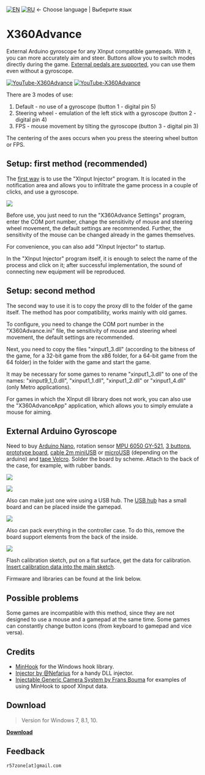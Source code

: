 [![EN](https://user-images.githubusercontent.com/9499881/33184537-7be87e86-d096-11e7-89bb-f3286f752bc6.png)](https://github.com/r57zone/X360Advance/) 
[![RU](https://user-images.githubusercontent.com/9499881/27683795-5b0fbac6-5cd8-11e7-929c-057833e01fb1.png)](https://github.com/r57zone/X360Advance/blob/master/README.RU.md)
← Choose language | Выберите язык

# X360Advance 
External Arduino gyroscope for any XInput compatible gamepads. With it, you can more accurately aim and steer. Buttons allow you to switch modes directly during the game. [External pedals are supported](https://github.com/r57zone/XboxExternalPedals), you can use them even without a gyroscope.

[![YouTube-X360Advance](https://user-images.githubusercontent.com/9499881/52436336-77815c80-2b2d-11e9-8d56-4ff82d82f48c.gif)](https://youtu.be/lNH2shRDchw)
[![YouTube-X360Advance](https://user-images.githubusercontent.com/9499881/52436371-91bb3a80-2b2d-11e9-8bd1-3399e4026962.gif)](https://youtu.be/lNH2shRDchw)


There are 3 modes of use:

1. Default - no use of a gyroscope (button 1 - digital pin 5)
2. Steering wheel - emulation of the left stick with a gyroscope (button 2 - digital pin 4)
3. FPS - mouse movement by tilting the gyroscope (button 3 - digital pin 3)

The centering of the axes occurs when you press the steering wheel button or FPS.

## Setup: first method (recommended)
The [first way](https://youtu.be/jzjp3BKtdSs) is to use the "XInput Injector" program. It is located in the notification area and allows you to infiltrate the game process in a couple of clicks, and use a gyroscope.

![](https://user-images.githubusercontent.com/9499881/69274645-3a85e280-0bf4-11ea-9df6-31a8e2b8dc62.png)


Before use, you just need to run the "X360Advance Settings" program, enter the COM port number, change the sensitivity of mouse and steering wheel movement, the default settings are recommended. Further, the sensitivity of the mouse can be changed already in the games themselves.

For convenience, you can also add "XInput Injector" to startup.

In the "XInput Injector" program itself, it is enough to select the name of the process and click on it; after successful implementation, the sound of connecting new equipment will be reproduced.

## Setup: second method
The second way to use it is to copy the proxy dll to the folder of the game itself. The method has poor compatibility, works mainly with old games.

To configure, you need to change the COM port number in the "X360Advance.ini" file, the sensitivity of mouse and steering wheel movement, the default settings are recommended.

Next, you need to copy the files "xinput1_3.dll" (according to the bitness of the game, for a 32-bit game from the x86 folder, for a 64-bit game from the 64 folder) in the folder with the game and start the game.

It may be necessary for some games to rename "xinput1_3.dll" to one of the names: "xinput9_1_0.dll", "xinput1_1.dll", "xinput1_2.dll" or "xinput1_4.dll" (only Metro applications).

For games in which the XInput dll library does not work, you can also use the "X360AdvanceApp" application, which allows you to simply emulate a mouse for aiming.

## External Arduino Gyroscope
Need to buy [Arduino Nano](http://ali.pub/2oy73f), rotation sensor [MPU 6050 GY-521](http://ali.pub/2oy76c), [3 buttons](http://ali.pub/33lzue), [prototype board](http://ali.pub/340eo5), [cable 2m miniUSB](http://ali.pub/340epp) or [microUSB](http://ali.pub/340eqa) (depending on the arduino) and [tape Velcro](http://ali.pub/33pbqa). Solder the board by scheme. Attach to the back of the case, for example, with rubber bands.

![](https://user-images.githubusercontent.com/9499881/52437030-42760980-2b2f-11e9-8ce5-14b45b30ca31.png)

![](https://user-images.githubusercontent.com/9499881/60760041-9aae2a80-a03f-11e9-81a0-e87cf84a0660.png)


Also can make just one wire using a USB hub. The [USB hub](http://alii.pub/6d2ngp) has a small board and can be placed inside the gamepad.

![](https://user-images.githubusercontent.com/9499881/60759864-dc89a180-a03c-11e9-8bf4-d0b84894c0e1.png)


Also can pack everything in the controller case. To do this, remove the board support elements from the back of the inside.

[![](https://user-images.githubusercontent.com/9499881/85574543-ed656580-b647-11ea-9a93-e8802a5c209b.png)](https://user-images.githubusercontent.com/9499881/85574534-ec343880-b647-11ea-9107-df005d7aa7b9.png)


Flash calibration sketch, put on a flat surface, get the data for calibration. [Insert calibration data into the main sketch](https://youtu.be/sKuiGC6Mxf0?t=184).

Firmware and libraries can be found at the link below.

## Possible problems
Some games are incompatible with this method, since they are not designed to use a mouse and a gamepad at the same time. Some games can constantly change button icons (from keyboard to gamepad and vice versa).

## Credits
* [MinHook](https://github.com/TsudaKageyu/minhook) for the Windows hook library.
* [Injector by @Nefarius](https://github.com/nefarius/Injector) for a handy DLL injector.
* [Injectable Generic Camera System by Frans Bouma](https://github.com/ghostinthecamera/IGCS-GITC) for examples of using MinHook to spoof XInput data.

## Download
>Version for Windows 7, 8.1, 10.

**[Download](https://github.com/r57zone/X360Advance/releases)**

## Feedback
`r57zone[at]gmail.com`
